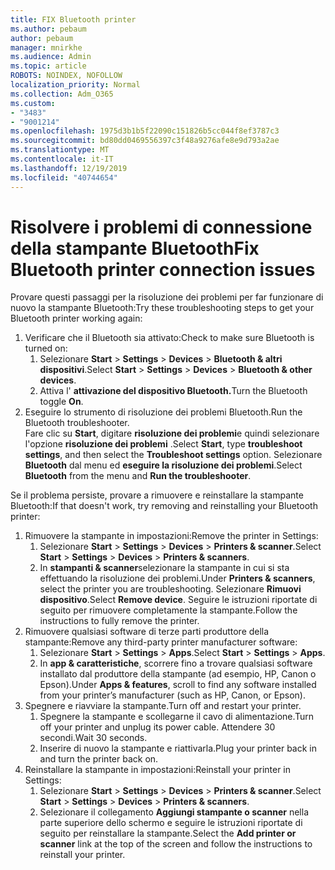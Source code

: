 ```yaml
---
title: FIX Bluetooth printer
ms.author: pebaum
author: pebaum
manager: mnirkhe
ms.audience: Admin
ms.topic: article
ROBOTS: NOINDEX, NOFOLLOW
localization_priority: Normal
ms.collection: Adm_O365
ms.custom:
- "3483"
- "9001214"
ms.openlocfilehash: 1975d3b1b5f22090c151826b5cc044f8ef3787c3
ms.sourcegitcommit: bd80dd0469556397c3f48a9276afe8e9d793a2ae
ms.translationtype: MT
ms.contentlocale: it-IT
ms.lasthandoff: 12/19/2019
ms.locfileid: "40744654"
---
```

# <a name="fix-bluetooth-printer-connection-issues"></a><span data-ttu-id="07857-102">Risolvere i problemi di connessione della stampante Bluetooth</span><span class="sxs-lookup"><span data-stu-id="07857-102">Fix Bluetooth printer connection issues</span></span>

<span data-ttu-id="07857-103">Provare questi passaggi per la risoluzione dei problemi per far funzionare di nuovo la stampante Bluetooth:</span><span class="sxs-lookup"><span data-stu-id="07857-103">Try these troubleshooting steps to get your Bluetooth printer working again:</span></span>


1. <span data-ttu-id="07857-104">Verificare che il Bluetooth sia attivato:</span><span class="sxs-lookup"><span data-stu-id="07857-104">Check to make sure Bluetooth is turned on:</span></span>
    1. <span data-ttu-id="07857-105">Selezionare **Start** > **Settings** > **Devices** > **Bluetooth & altri dispositivi**.</span><span class="sxs-lookup"><span data-stu-id="07857-105">Select **Start** > **Settings** > **Devices** > **Bluetooth & other devices**.</span></span>
    2. <span data-ttu-id="07857-106">Attiva l' **attivazione del dispositivo Bluetooth.**</span><span class="sxs-lookup"><span data-stu-id="07857-106">Turn the Bluetooth toggle **On**.</span></span>
2. <span data-ttu-id="07857-107">Eseguire lo strumento di risoluzione dei problemi Bluetooth.</span><span class="sxs-lookup"><span data-stu-id="07857-107">Run the Bluetooth troubleshooter.</span></span> <br>
    <span data-ttu-id="07857-108">Fare clic su **Start**, digitare **risoluzione dei problemi**e quindi selezionare l'opzione **risoluzione dei problemi** .</span><span class="sxs-lookup"><span data-stu-id="07857-108">Select **Start**, type **troubleshoot settings**, and then select the **Troubleshoot settings** option.</span></span> <span data-ttu-id="07857-109">Selezionare **Bluetooth** dal menu ed **eseguire la risoluzione dei problemi**.</span><span class="sxs-lookup"><span data-stu-id="07857-109">Select **Bluetooth** from the menu and **Run the troubleshooter**.</span></span>

<span data-ttu-id="07857-110">Se il problema persiste, provare a rimuovere e reinstallare la stampante Bluetooth:</span><span class="sxs-lookup"><span data-stu-id="07857-110">If that doesn't work, try removing and reinstalling your Bluetooth printer:</span></span>

1. <span data-ttu-id="07857-111">Rimuovere la stampante in impostazioni:</span><span class="sxs-lookup"><span data-stu-id="07857-111">Remove the printer in Settings:</span></span>
    1. <span data-ttu-id="07857-112">Selezionare **Start** > **Settings** > **Devices** > **Printers & scanner**.</span><span class="sxs-lookup"><span data-stu-id="07857-112">Select **Start** > **Settings** > **Devices** > **Printers & scanners**.</span></span>
    2. <span data-ttu-id="07857-113">In **stampanti & scanner**selezionare la stampante in cui si sta effettuando la risoluzione dei problemi.</span><span class="sxs-lookup"><span data-stu-id="07857-113">Under **Printers & scanners**, select the printer you are troubleshooting.</span></span> <span data-ttu-id="07857-114">Selezionare **Rimuovi dispositivo**.</span><span class="sxs-lookup"><span data-stu-id="07857-114">Select **Remove device**.</span></span> <span data-ttu-id="07857-115">Seguire le istruzioni riportate di seguito per rimuovere completamente la stampante.</span><span class="sxs-lookup"><span data-stu-id="07857-115">Follow the instructions to fully remove the printer.</span></span>
2. <span data-ttu-id="07857-116">Rimuovere qualsiasi software di terze parti produttore della stampante:</span><span class="sxs-lookup"><span data-stu-id="07857-116">Remove any third-party printer manufacturer software:</span></span>
    1. <span data-ttu-id="07857-117">Selezionare **Start** > **Settings** > **Apps**.</span><span class="sxs-lookup"><span data-stu-id="07857-117">Select **Start** > **Settings** > **Apps**.</span></span>
    2. <span data-ttu-id="07857-118">In **app & caratteristiche**, scorrere fino a trovare qualsiasi software installato dal produttore della stampante (ad esempio, HP, Canon o Epson).</span><span class="sxs-lookup"><span data-stu-id="07857-118">Under **Apps & features**, scroll to find any software installed from your printer’s manufacturer (such as HP, Canon, or Epson).</span></span>
3. <span data-ttu-id="07857-119">Spegnere e riavviare la stampante.</span><span class="sxs-lookup"><span data-stu-id="07857-119">Turn off and restart your printer.</span></span>
   1. <span data-ttu-id="07857-120">Spegnere la stampante e scollegarne il cavo di alimentazione.</span><span class="sxs-lookup"><span data-stu-id="07857-120">Turn off your printer and unplug its power cable.</span></span> <span data-ttu-id="07857-121">Attendere 30 secondi.</span><span class="sxs-lookup"><span data-stu-id="07857-121">Wait 30 seconds.</span></span> 
   2. <span data-ttu-id="07857-122">Inserire di nuovo la stampante e riattivarla.</span><span class="sxs-lookup"><span data-stu-id="07857-122">Plug your printer back in and turn the printer back on.</span></span>
4. <span data-ttu-id="07857-123">Reinstallare la stampante in impostazioni:</span><span class="sxs-lookup"><span data-stu-id="07857-123">Reinstall your printer in Settings:</span></span>
    1. <span data-ttu-id="07857-124">Selezionare **Start** > **Settings** > **Devices** > **Printers & scanner**.</span><span class="sxs-lookup"><span data-stu-id="07857-124">Select **Start** > **Settings** > **Devices** > **Printers & scanners**.</span></span>
    2. <span data-ttu-id="07857-125">Selezionare il collegamento **Aggiungi stampante o scanner** nella parte superiore dello schermo e seguire le istruzioni riportate di seguito per reinstallare la stampante.</span><span class="sxs-lookup"><span data-stu-id="07857-125">Select the **Add printer or scanner** link at the top of the screen and follow the instructions to reinstall your printer.</span></span>
